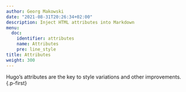 ```yaml
---
author: Georg Makowski
date: "2021-08-31T20:26:34+02:00"
description: Inject HTML attributes into Markdown
menu:
  doc:
    identifier: attributes
    name: Attributes
    pre: line_style
title: Attributes
weight: 300
---
```


Hugo’s attributes are the key to style variations and other improvements.
{.p-first} <!--more-->
